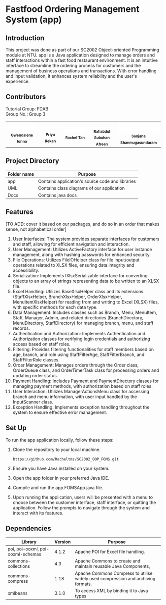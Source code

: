 # Fastfood Ordering Management System (app)

## Introduction

This project was done as part of our SC2002 Object-oriented Programming module at NTU. app is a Java application designed to manage orders and staff interactions within a fast food restaurant environment. It is an intuitive interface to streamline the ordering process for customers and the management of business operations and transactions. With error handling and input validation, it enhances system reliability and the user's experience.

## Contributors

Tutorial Group: FDAB<br/>
Group No.: Group 3

<table>
  <tr>
    <td align="center"><a href="https://github.com/gwenionna" target="_blank"><img src="https://github.com/Racheltmz/SC2002_OOP_FOMS/blob/main/your_cool_intro%20(3).gif" width="150px;" alt=""/></a><br /><sub><b>Gwendalene Ionna</b></sub><br /></td>
    <td align="center"><a href="https://github.com/Priyarekah" target="_blank"><img src="https://github.com/Racheltmz/SC2002_OOP_FOMS/blob/main/your_cool_intro%20(1).gif" width="150px;" alt=""/></a><br /><sub><b>Priya Rekah</b></sub><br /></td>
    <td align="center"><a href="https://github.com/lousyway" target="_blank"><img src="https://github.com/Racheltmz/SC2002_OOP_FOMS/blob/main/your_cool_intro%20(2).gif" width="150px;" alt=""/></a><br /><sub><b>Rachel Tan</b></sub><br /></td>
    <td align="center"><a href="https://github.com/afreenrafi" target="_blank"><img ssrc="https://github.com/Racheltmz/SC2002_OOP_FOMS/blob/main/your_cool_intro%20(5).gif"  width="150px;" alt=""/></a><br /><sub><b>Rafiabdul Subuhan Afreen</b></sub><br /></td>
    <td align="center"><a href="https://github.com/snnjana" target="_blank"><img src="https://github.com/Racheltmz/SC2002_OOP_FOMS/blob/main/your_cool_intro%20(4).gif" width="150px;" alt=""/></a><br /><sub><b>Sanjana Shanmugasundaram</b></sub><br /></td>
  </tr>
</table>


## Project Directory

| Folder name  | Purpose |
| -------- | ------- |
| app| Contains application's source code and libraries|
| UML | Contains class diagrams of our application |
| Docs | Contains java docs | 

## Features

[TO ADD: cover it based on our packages, and do so in an order that makes sense, not alphabetical order]

1. User Interfaces: The system provides separate interfaces for customers and staff, allowing for efficient navigation and interaction.
2. User Management: Utilizes ActiveFactory interface for user instance management, along with hashing passwords for enhanced security.
3. File Operations: Utilizes FileIOHelper class for file input/output operations related to XLSX files, ensuring data integrity and accessibility.
4. Serialization: Implements IXlsxSerializable interface for converting objects to an array of strings representing data to be written to an XLSX file.
5. Excel Handling: Utilizes BaseXlsxHelper class and its extensions (StaffXlsxHelper, BranchXlsxHelper, OrderXlsxHelper, MenuItemXlsxHelper) for reading from and writing to Excel (XLSX) files, with specific methods for each data type.
6. Data Management: Includes classes such as Branch, Menu, MenuItem, Staff, Manager, Admin, and related directories (BranchDirectory, MenuDirectory, StaffDirectory) for managing branch, menu, and staff records.
7. Authentication and Authorization: Implements Authentication and Authorization classes for verifying login credentials and authorizing access based on staff roles.
8. Filtering: Provides filtering functionalities for staff members based on age, branch, and role using StaffFilterAge, StaffFilterBranch, and StaffFilterRole classes.
9. Order Management: Manages orders through the Order class, OrderQueue class, and OrderTimerTask class for processing orders and updating order status.
10. Payment Handling: Includes Payment and PaymentDirectory classes for managing payment methods, with authorization based on staff roles.
11. User Interaction: Utilizes ManagerActionsMenu class for accessing branch and menu information, with user input handled by the InputScanner class.
12. Exception Handling: Implements exception handling throughout the system to ensure effective error management.

## Set Up

To run the app application locally, follow these steps:

1. Clone the repository to your local machine.

       https://github.com/Racheltmz/SC2002_OOP_FOMS.git

2. Ensure you have Java installed on your system.
3. Open the app folder in your preferred Java IDE.
4. Compile and run the app.FOMSApp.java file.
5. Upon running the application, users will be presented with a menu to choose between the customer interface, staff interface, or quitting the application. Follow the prompts to navigate through the system and interact with its features.

## Dependencies

| Library  | Version | Purpose                             |
| -------- | ------- | ----------------------------------- |
| poi, poi-ooxml, poi-ooxml-schemas | 4.1.2 | Apache POI for Excel file handling. |
| commons-collections | 4.3 | Apache Commons to create and maintain reusable Java Components, |
| commons-compress | 1.18 | Apache Commons Compress to utilise widely used compression and archiving formats. |
| xmlbeans | 3.1.0 | To access XML by binding it to Java types |
